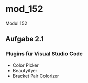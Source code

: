 # mod_152 
Modul 152  

## Aufgabe 2.1 
### Plugins für Visual Studio Code 
* Color Picker 
* Beautyifyer 
* Bracket Pair Colorizer
